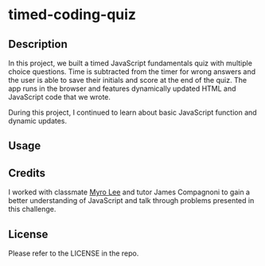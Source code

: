 # timed-coding-quiz

## Description

In this project, we built a timed JavaScript fundamentals quiz with multiple choice questions. Time is subtracted from the timer for wrong answers and the user is able to save their initials and score at the end of the quiz. The app runs in the browser and features dynamically updated HTML and JavaScript code that we wrote.  

During this project, I continued to learn about basic JavaScript function and dynamic updates.

## Usage

<!-- [alt text]() Add screenshot -->

<!-- [Click here for live website]() Add live link -->


## Credits

I worked with classmate [Myro Lee](https://github.com/myrojoylee) and tutor James Compagnoni to gain a better understanding of JavaScript and talk through problems presented in this challenge.


## License

Please refer to the LICENSE in the repo.